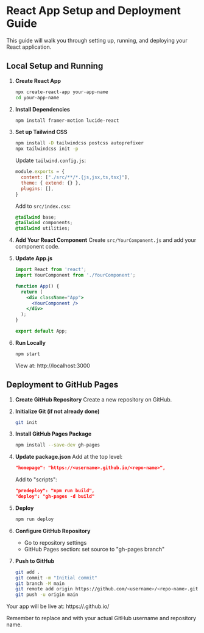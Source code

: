 # React App Setup and Deployment Guide

This guide will walk you through setting up, running, and deploying your React application.

## Local Setup and Running

1. **Create React App**
   ```bash
   npx create-react-app your-app-name
   cd your-app-name
   ```

2. **Install Dependencies**
   ```bash
   npm install framer-motion lucide-react
   ```

3. **Set up Tailwind CSS**
   ```bash
   npm install -D tailwindcss postcss autoprefixer
   npx tailwindcss init -p
   ```

   Update `tailwind.config.js`:
   ```javascript
   module.exports = {
     content: ["./src/**/*.{js,jsx,ts,tsx}"],
     theme: { extend: {} },
     plugins: [],
   }
   ```

   Add to `src/index.css`:
   ```css
   @tailwind base;
   @tailwind components;
   @tailwind utilities;
   ```

4. **Add Your React Component**
   Create `src/YourComponent.js` and add your component code.

5. **Update App.js**
   ```jsx
   import React from 'react';
   import YourComponent from './YourComponent';

   function App() {
     return (
       <div className="App">
         <YourComponent />
       </div>
     );
   }

   export default App;
   ```

6. **Run Locally**
   ```bash
   npm start
   ```

   View at: http://localhost:3000

## Deployment to GitHub Pages

1. **Create GitHub Repository**
   Create a new repository on GitHub.

2. **Initialize Git (if not already done)**
   ```bash
   git init
   ```

3. **Install GitHub Pages Package**
   ```bash
   npm install --save-dev gh-pages
   ```

4. **Update package.json**
   Add at the top level:
   ```json
   "homepage": "https://<username>.github.io/<repo-name>",
   ```
   Add to "scripts":
   ```json
   "predeploy": "npm run build",
   "deploy": "gh-pages -d build"
   ```

5. **Deploy**
   ```bash
   npm run deploy
   ```

6. **Configure GitHub Repository**
   - Go to repository settings
   - GitHub Pages section: set source to "gh-pages branch"

7. **Push to GitHub**
   ```bash
   git add .
   git commit -m "Initial commit"
   git branch -M main
   git remote add origin https://github.com/<username>/<repo-name>.git
   git push -u origin main
   ```

Your app will be live at: https://<username>.github.io/<repo-name>

Remember to replace <username> and <repo-name> with your actual GitHub username and repository name.

